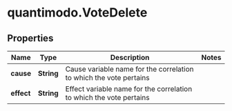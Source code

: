 # quantimodo.VoteDelete

## Properties
Name | Type | Description | Notes
------------ | ------------- | ------------- | -------------
**cause** | **String** | Cause variable name for the correlation to which the vote pertains | 
**effect** | **String** | Effect variable name for the correlation to which the vote pertains | 


